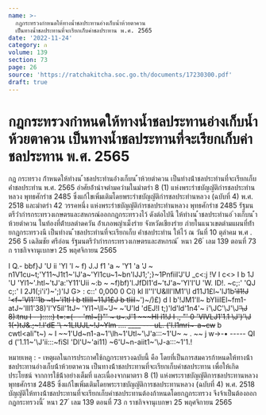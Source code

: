 ```yaml
---
name: >-
  กฎกระทรวงกำหนดให้ทางน้ำชลประทานอ่างเก็บน้ำห้วยตาควน
  เป็นทางน้ำชลประทานที่จะเรียกเก็บค่าชลประทาน พ.ศ. 2565
date: '2022-11-24'
category: ก
volume: 139
section: 73
page: 26
source: 'https://ratchakitcha.soc.go.th/documents/17230300.pdf'
draft: true
---
```


# กฎกระทรวงกำหนดให้ทางน้ำชลประทานอ่างเก็บน้ำห้วยตาควน เป็นทางน้ำชลประทานที่จะเรียกเก็บค่าชลประทาน พ.ศ. 2565

กฎ กระทรวง ก้ําหนดให้ทํางน ้ําชลประทํานอ่ํางเก็บน ้ําห้วยตําควน เป็นทํางน้ําชลประทํานที่จะเรียกเก็บค่ําชลประทําน พ.ศ. 2565 อําศัยอ้ํานําจตํามควํามในมําตรํา 8 (1) แห่งพระรําชบัญญัติกํารชลประทํานหลวง พุทธศักรําช 2485 ซึ่งแก้ไขเพิ่มเติมโดยพระรําชบัญญัติกํารชลประทํานหลวง (ฉบับที่ 4) พ.ศ. 2518 และมําตรํา 42 วรรคหนึ่ง แห่งพระรําชบัญญัติกํารชลประทํานหลวง พุทธศักรําช 2485 รัฐมนตรีว่ํากํารกระทรวงเกษตรและสหกรณ์ออกกฎกระทรวงไว้ ดังต่อไปนี ให้ทํางน ้ําชลประทํานอ่ ํางเก็บน ้ําห้วยตําควน ในท้องที่ต้ําบลตําดควัน อ้ําเภอพญําเม็งรําย จังหวัดเชียงรําย ภํายในแนวเขตตํามแผนที่ท้ํายกฎกระทรวงนี เป็นทํางน ้ําชลประทํานที่จะเรียกเก็บ ค่ําชลประทําน ให้ไว้ ณ วันที่ 10 ตุลําคม พ.ศ . 256 5 เฉลิมชัย ศรีอ่อน รัฐมนตรีว่ํากํารกระทรวงเกษตรและสหกรณ์ ้ หนา 26 ่ เลม 139 ตอนที่ 73 ก ราชกิจจานุเบกษา 25 พฤศจิกายน 2565

I Q.- bbf}J 'U ii 'Yl 'l ~ f) J.J f1 'a ~ 'Y1 'a 'J ~ n1V1cu~t;'Y11~J1t1~'lJ'a~'Yl1cu~1~bn'IJJ1;';}~1Pnfiil'J'U _c<:j !V I c<> I b 1J 'U 'Yl1~'\.htl~'tJ'a:'Y11'Uii ~:b ~ ~f)bf)'l.JfDl1'd~'tJ'a~'Yl'l'U 'W. ID!. ~c;:' 'QJ c;:' I 2J1(;i'i')~';)'IJ G> : c::' 0,000 0 Ci) kl ll\''l'U&lll'lM1'\I d11J1£l~'lJ1b~~'il1!J '<f~'Vl1''1b ~tl~'i1tl I b tllill~11J1£J b tliil~~~')~/)£) d I b'!JM1'll~ bYliilEl~fm1-atJ~'lll1'38)'l'Y5il'1tJ~ 'Yl1~\ll~'J~ ~'U'ld 'dEJ!l t;)'ld'ld'1n4'~ i'\JC\'\J'\J~~'\J 8):tnu I --):::::) t=:=(- - 'ml~[)"' ~ u~.J'1 ~~~HI i1!J I ., "' 0 'VlVLJ1'1.1 \J')'\J 1(-)tJ&.;~!.l'dE '\ ~1LIUJL~!J~Ylm .... ____ --- uL. ('l.l1mri~-a~cw~~ b cwtl<ali"t~) ~ I ~~1'Ud~n1-a~1'\lh~1'Utl~'\J'a:::~1'U~ ~ . ~~ j w->-• ----- QI d ('1.11~'\J'ii:::~fiSI 'Dl'U~'ai11) ~6'U~n-aiit1~'\J-a:::~1'1.!

หมายเหตุ : - เหตุผลในการประกาศใช้กฎกระทรวงฉบับนี้ คือ โดยที่เป็นการสมควรก้าหนดให้ทางน้้า ชลประทานอ่างเก็บน้้าห้วยตาควน เป็นทางน้้าชลประทานที่จะเรียกเก็บค่าชลประทาน เพื่อให้เกิดประโยชน์ จากการใช้น้้าอย่างเต็มที่ และเนื่องจากมาตรา 8 (1) แห่งพระราชบัญญัติการชลประทานหลวง พุทธศักราช 2485 ซึ่งแก้ไขเพิ่มเติมโดยพระราชบัญญัติการชลประทานหลวง (ฉบับที่ 4) พ.ศ. 2518 บัญญัติให้ทางน้้าชลประทานที่จะเรียกเก็บค่าชลประทานต้องก้าหนดโดยกฎกระทรวง จึงจ้าเป็นต้องออก กฎกระทรวงนี้ ้ หนา 27 ่ เลม 139 ตอนที่ 73 ก ราชกิจจานุเบกษา 25 พฤศจิกายน 2565
